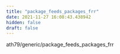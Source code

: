 ```yaml
---
title: "package_feeds_packages_frr"
date: 2021-11-27 16:08:43.438942
hidden: false
draft: false
---
```


ath79/generic/package_feeds_packages_frr

